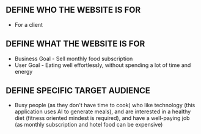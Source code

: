 ## DEFINE WHO THE WEBSITE IS FOR

- For a client

## DEFINE WHAT THE WEBSITE IS FOR

- Business Goal - Sell monthly food subscription
- User Goal - Eating well effortlessly, without spending a lot of time and
  energy

## DEFINE SPECIFIC TARGET AUDIENCE

- Busy people (as they don't have time to cook) who like technology (this
  application uses AI to generate meals), and are interested in a healthy diet
  (fitness oriented mindest is required), and have a well-paying job (as monthly
  subscription and hotel food can be expensive)
